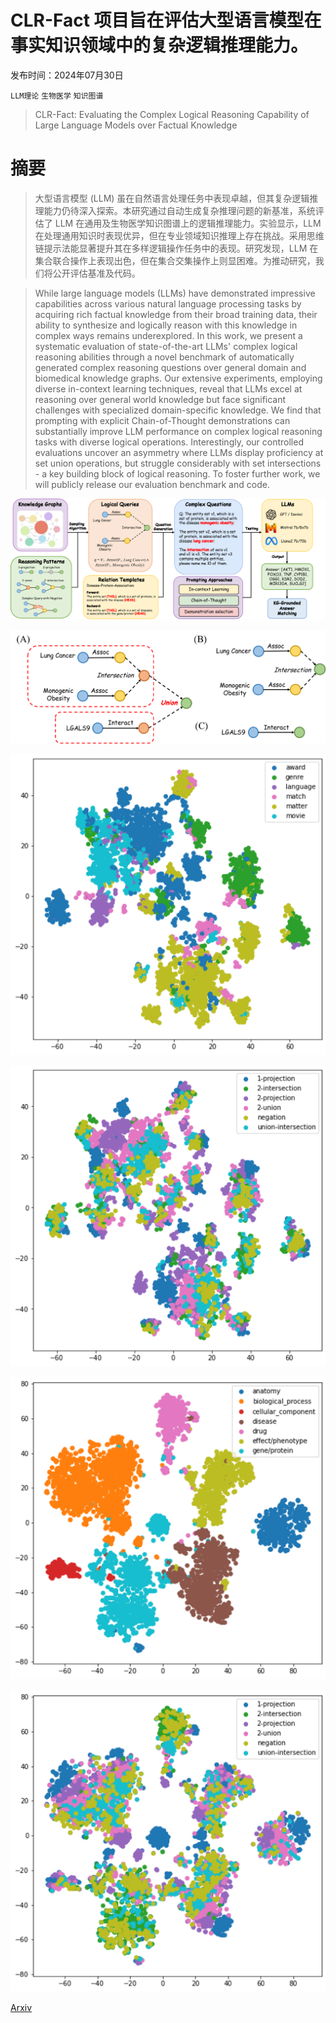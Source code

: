# CLR-Fact 项目旨在评估大型语言模型在事实知识领域中的复杂逻辑推理能力。

发布时间：2024年07月30日

`LLM理论` `生物医学` `知识图谱`

> CLR-Fact: Evaluating the Complex Logical Reasoning Capability of Large Language Models over Factual Knowledge

# 摘要

> 大型语言模型 (LLM) 虽在自然语言处理任务中表现卓越，但其复杂逻辑推理能力仍待深入探索。本研究通过自动生成复杂推理问题的新基准，系统评估了 LLM 在通用及生物医学知识图谱上的逻辑推理能力。实验显示，LLM 在处理通用知识时表现优异，但在专业领域知识推理上存在挑战。采用思维链提示法能显著提升其在多样逻辑操作任务中的表现。研究发现，LLM 在集合联合操作上表现出色，但在集合交集操作上则显困难。为推动研究，我们将公开评估基准及代码。

> While large language models (LLMs) have demonstrated impressive capabilities across various natural language processing tasks by acquiring rich factual knowledge from their broad training data, their ability to synthesize and logically reason with this knowledge in complex ways remains underexplored. In this work, we present a systematic evaluation of state-of-the-art LLMs' complex logical reasoning abilities through a novel benchmark of automatically generated complex reasoning questions over general domain and biomedical knowledge graphs. Our extensive experiments, employing diverse in-context learning techniques, reveal that LLMs excel at reasoning over general world knowledge but face significant challenges with specialized domain-specific knowledge. We find that prompting with explicit Chain-of-Thought demonstrations can substantially improve LLM performance on complex logical reasoning tasks with diverse logical operations. Interestingly, our controlled evaluations uncover an asymmetry where LLMs display proficiency at set union operations, but struggle considerably with set intersections - a key building block of logical reasoning. To foster further work, we will publicly release our evaluation benchmark and code.

![CLR-Fact 项目旨在评估大型语言模型在事实知识领域中的复杂逻辑推理能力。](../../../paper_images/2407.20564/x1.png)

![CLR-Fact 项目旨在评估大型语言模型在事实知识领域中的复杂逻辑推理能力。](../../../paper_images/2407.20564/x2.png)

![CLR-Fact 项目旨在评估大型语言模型在事实知识领域中的复杂逻辑推理能力。](../../../paper_images/2407.20564/x3.png)

![CLR-Fact 项目旨在评估大型语言模型在事实知识领域中的复杂逻辑推理能力。](../../../paper_images/2407.20564/x4.png)

![CLR-Fact 项目旨在评估大型语言模型在事实知识领域中的复杂逻辑推理能力。](../../../paper_images/2407.20564/x5.png)

![CLR-Fact 项目旨在评估大型语言模型在事实知识领域中的复杂逻辑推理能力。](../../../paper_images/2407.20564/x6.png)

[Arxiv](https://arxiv.org/abs/2407.20564)
